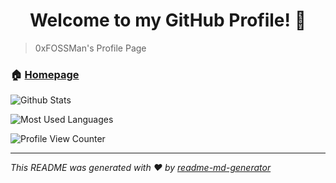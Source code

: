 <h1 align="center">Welcome to my GitHub Profile! 👋</h1>

> 0xFOSSMan's Profile Page

### 🏠 [Homepage](https://fossman.de/)

 
![Github Stats](https://github-readme-stats.vercel.app/api?username=0xFOSSMan&show_icons=true&theme=blue-green)

  
![Most Used Languages](https://github-readme-stats.vercel.app/api/top-langs/?username=0xFOSSMan&theme=blue-green)

 
![Profile View Counter](https://komarev.com/ghpvc/?username=0xFOSSMan)

***
_This README was generated with ❤️ by [readme-md-generator](https://github.com/kefranabg/readme-md-generator)_
